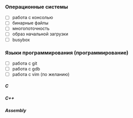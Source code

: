### Операционные системы
- [ ] работа с консолью 
- [ ] бинарные файлы 
- [ ] многопоточность 
- [ ] образ начальной загрузки 
- [ ] busybox 

### Языки программирования (программирование)
- [ ] работа с git 
- [ ] работа с gdb 
- [ ] работа с vim (по желанию)  

##### C 
##### C++ 
##### Assembly 

